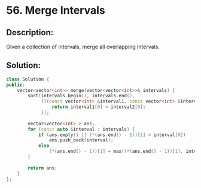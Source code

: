 # 56. Merge Intervals

## Description:

Given a collection of intervals, merge all overlapping intervals.

## Solution:

```c++
class Solution {
public:
    vector<vector<int>> merge(vector<vector<int>>& intervals) {
        sort(intervals.begin(), intervals.end(), 
             [](const vector<int> &interval1, const vector<int> &interval2) {
                 return interval1[0] < interval2[0];
             });
        
        vector<vector<int> > ans;
        for (const auto &interval : intervals) {
            if (ans.empty() || (*(ans.end() - 1))[1] < interval[0])
                ans.push_back(interval);
            else
                (*(ans.end() - 1))[1] = max((*(ans.end() - 1))[1], interval[1]);
        }
        
        return ans;
    }
};
```

<!-- remark：

-  -->
